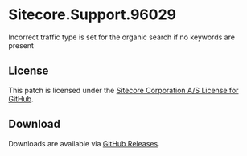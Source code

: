 # Sitecore.Support.96029
Incorrect traffic type is set for the organic search if no keywords are present

## License  
This patch is licensed under the [Sitecore Corporation A/S License for GitHub](https://github.com/sitecoresupport/Sitecore.Support.96029/blob/master/LICENSE).  

## Download  
Downloads are available via [GitHub Releases](https://github.com/sitecoresupport/Sitecore.Support.96029/releases).  
